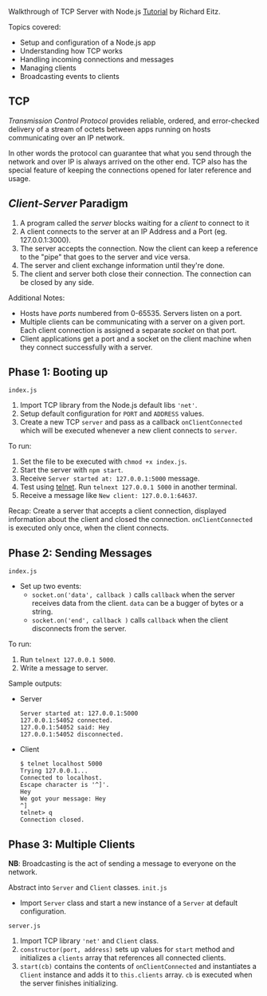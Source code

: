 Walkthrough of TCP Server with Node.js [Tutorial](http://frostybay.com/articles/tcp-server-with-nodejs) by Richard Eitz.

Topics covered:
+ Setup and configuration of a Node.js app
+ Understanding how TCP works
+ Handling incoming connections and messages
+ Managing clients
+ Broadcasting events to clients

## TCP

_Transmission Control Protocol_ provides reliable, ordered, and error-checked delivery of a stream of octets between apps running on hosts communicating over an IP network.

In other words the protocol can guarantee that what you send through the network and over IP is always arrived on the other end. TCP also has the special feature of keeping the connections opened for later reference and usage.

## _Client-Server_ Paradigm

1. A program called the _server_ blocks waiting for a _client_ to connect to it
2. A client connects to the server at an IP Address and a Port (eg. 127.0.0.1:3000).
3. The server accepts the connection. Now the client can keep a reference to the "pipe" that goes to the server and vice versa.
3. The server and client exchange information until they're done.
4. The client and server both close their connection. The connection can be closed by any side.

Additional Notes:
+ Hosts have _ports_ numbered from 0-65535. Servers listen on a port.
+ Multiple clients can be communicating with a server on a given port. Each client connection is assigned a separate _socket_ on that port.
+ Client applications get a port and a socket on the client machine when they connect successfully with a server.

## Phase 1: Booting up
`index.js`

1. Import TCP library from the Node.js default libs `'net'`.
2. Setup default configuration for `PORT` and `ADDRESS` values.
3. Create a new TCP `server` and pass as a callback `onClientConnected` which will be executed whenever a new client connects to `server`.

To run:

1. Set the file to be executed with `chmod +x index.js`.
2. Start the server with `npm start`.
3. Receive `Server started at: 127.0.0.1:5000` message.
4. Test using [telnet](https://en.wikipedia.org/wiki/Telnet). Run `telnext 127.0.0.1 5000` in another terminal.
5. Receive a message like `New client: 127.0.0.1:64637`.

Recap: Create a server that accepts a client connection, displayed information about the client and closed the connection. `onClientConnected` is executed only once, when the client connects.

## Phase 2: Sending Messages
`index.js`
+ Set up two events:
  + `socket.on('data', callback )` calls `callback` when the server receives data from the client. `data` can be a bugger of bytes or a string.
  + `socket.on('end', callback )` calls `callback` when the client disconnects from the server.

To run:
  
1. Run `telnext 127.0.0.1 5000`.
2. Write a message to server.

  Sample outputs:
  + Server
    ```
    Server started at: 127.0.0.1:5000
    127.0.0.1:54052 connected.
    127.0.0.1:54052 said: Hey
    127.0.0.1:54052 disconnected.
    ```
  + Client
    ```
    $ telnet localhost 5000
    Trying 127.0.0.1...
    Connected to localhost.
    Escape character is '^]'.
    Hey
    We got your message: Hey
    ^]
    telnet> q
    Connection closed.
    ```

## Phase 3: Multiple Clients

**NB**: Broadcasting is the act of sending a message to everyone on the network.

Abstract into `Server` and `Client` classes.
`init.js`
+ Import `Server` class and start a new instance of a `Server` at default configuration.

`server.js`

1. Import TCP library `'net'` and `Client` class.
2. `constructor(port, address)` sets up values for `start` method and initializes a `clients` array that references all connected clients.
3. `start(cb)` contains the contents of `onClientConnected` and instantiates a `Client` instance and adds it to `this.clients` array. `cb` is executed when the server finishes initializing.

